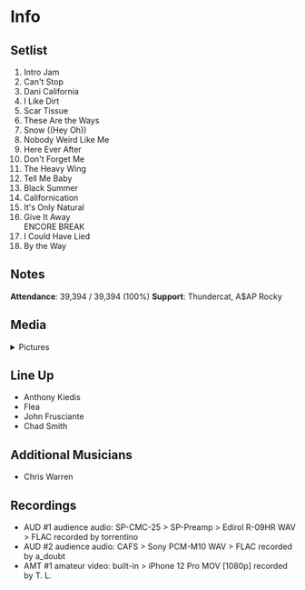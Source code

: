 # Info

## Setlist

1. Intro Jam
2. Can't Stop
3. Dani California
4. I Like Dirt
5. Scar Tissue
6. These Are the Ways
7. Snow ((Hey Oh))
8. Nobody Weird Like Me
9. Here Ever After
10. Don't Forget Me
11. The Heavy Wing
12. Tell Me Baby
13. Black Summer
14. Californication
15. It's Only Natural
16. Give It Away
<br>ENCORE BREAK
17. I Could Have Lied
18. By the Way

## Notes

**Attendance**: 39,394 / 39,394 (100%)
**Support**: Thundercat, A$AP Rocky

## Media 

<details>
  <summary>Pictures</summary>
  <!--<img alt="Setlist" title="Setlist" src="_.jpg" height="200" />-->
</details>

## Line Up

* Anthony Kiedis
* Flea
* John Frusciante
* Chad Smith

## Additional Musicians
* Chris Warren

## Recordings

* AUD #1 audience audio: SP-CMC-25 > SP-Preamp > Edirol R-09HR WAV > FLAC recorded by torrentino
* AUD #2 audience audio: CAFS > Sony PCM-M10 WAV > FLAC recorded by a_doubt  
* AMT #1 amateur video: built-in > iPhone 12 Pro MOV [1080p] recorded by T. L.
